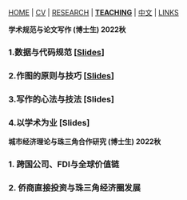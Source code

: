 [HOME](./index.md) | [CV](./assets/CV_FanghaoChen_220509.pdf) | [RESEARCH](./research.md) | [**TEACHING**](./teaching.md) | [中文](./chinesepage.md) | [LINKS](./links.md)

**学术规范与论文写作 (博士生) 2022秋** <br/>
### 1.数据与代码规范   [[Slides](./assets/Lec1_CodeData_220911.pdf)] <br/>
### 2.作图的原则与技巧 [[Slides](./assets/Lec1_Figure_220911.pdf)] <br/>
### 3.写作的心法与技法 [Slides]<br/>
### 4.以学术为业       [Slides] <br/>

**城市经济理论与珠三角合作研究 (博士生) 2022秋** <br/>
### 1. 跨国公司、FDI与全球价值链 <br/>
### 2. 侨商直接投资与珠三角经济圈发展 <br/>
